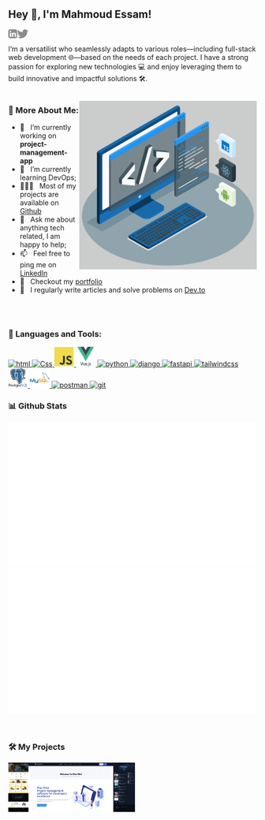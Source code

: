 ## Hey 👋, I'm Mahmoud Essam!
<a href='https://www.linkedin.com/in/mahmoud-essam-822719149/'><img align='left' alt="linkedin" src="./assets/linkedin.svg" height='18px'/></a>

<a href='https://twitter.com/Mahmoud42275'><img align='left' alt="twitter" src="./assets/twitter.svg" height='18px'/></a>

<br/>

I’m a versatilist who seamlessly adapts to various roles—including full-stack web development 🌐—based on the needs of each project. I have a strong passion for exploring new technologies 💻 and enjoy leveraging them to build innovative and impactful solutions 🛠️.
<br/>
<br/>

<img align="right" alt="GIF" src="techstack.gif" width="360px"/>
  
### 🧐 More About Me:

- 🔭 &nbsp; I’m currently working on **project-management-app**
- 🌱 &nbsp; I’m currently learning DevOps; 
- 👨🏻‍💻 &nbsp; Most of my projects are available on [Github](https://github.com/mahmoudessam820?tab=repositories)
- 💬 &nbsp; Ask me about anything tech related, I am happy to help;
- 📫 &nbsp; Feel free to ping me on [LinkedIn](https://www.linkedin.com/in/mahmoud-essam-822719149/)
- 📝 &nbsp; Checkout my [portfolio](https://clear-sleet.surge.sh/)
- 📝 &nbsp; I regularly write articles and solve problems on [Dev.to](https://dev.to/mahmoudessam)

<br>

<br/>

### 🔨 Languages and Tools:
<!-- HTML -->
<a href="https://www.w3schools.com/html/default.asp/" target="_blank"> 
  <img src="https://www.vectorlogo.zone/logos/w3_html5/w3_html5-ar21.svg" alt="html" width="40" height="40"/> 
</a>

<!-- CSS -->
<a href="https://www.w3schools.com/css/default.asp/" target="_blank"> 
  <img src="https://www.vectorlogo.zone/logos/w3_css/w3_css-icon.svg" alt="Css" width="40" height="40"/> 
</a>

<!-- JavaScript -->
<a href="https://developer.mozilla.org/en-US/docs/Web/JavaScript" target="_blank"> 
  <img src="https://raw.githubusercontent.com/devicons/devicon/master/icons/javascript/javascript-original.svg" alt="javascript" width="40" height="40"/> 
</a>

<!-- Vue.js -->
<a href="https://vuejs.org/" target="_blank"> 
  <img src="https://raw.githubusercontent.com/devicons/devicon/master/icons/vuejs/vuejs-original-wordmark.svg" alt="vuejs" width="40" height="40"/> 
</a>

<!-- Python -->
<a href="https://www.python.org/" target="_blank"> 
  <img src="https://www.vectorlogo.zone/logos/python/python-icon.svg" alt="python" width="40" height="40"/> 
</a>


<!-- Django -->
<a href="https://www.djangoproject.com/" target="_blank"> 
  <img src="https://cdn.jsdelivr.net/gh/devicons/devicon/icons/django/django-plain.svg" alt="django" width="40" height="40"/> 
</a>

<!-- FastAPI -->
<a href="https://fastapi.tiangolo.com/" target="_blank"> 
  <img src="https://cdn.jsdelivr.net/gh/devicons/devicon/icons/fastapi/fastapi-original.svg" alt="fastapi" width="40" height="40"/> 
</a>

<!-- Tailwind CSS -->
<a href="https://tailwindcss.com/" target="_blank"> 
  <img src="https://www.vectorlogo.zone/logos/tailwindcss/tailwindcss-icon.svg" alt="tailwindcss" width="40" height="40"/> 
</a>

<!-- PostgreSQL -->
<a href="https://www.postgresql.org" target="_blank"> 
  <img src="https://raw.githubusercontent.com/devicons/devicon/master/icons/postgresql/postgresql-original-wordmark.svg" alt="postgresql" width="40" height="40"/> 
</a>

<!-- MySQL -->
<a href="https://www.mysql.com/" target="_blank"> 
  <img src="https://raw.githubusercontent.com/devicons/devicon/master/icons/mysql/mysql-original-wordmark.svg" alt="mysql" width="40" height="40"/> 
</a>

<!-- Postman -->
<a href="https://postman.com" target="_blank"> 
  <img src="https://www.vectorlogo.zone/logos/getpostman/getpostman-icon.svg" alt="postman" width="40" height="40"/> 
</a>

<!-- Git -->
<a href="https://git-scm.com/" target="_blank"> 
  <img src="https://www.vectorlogo.zone/logos/git-scm/git-scm-icon.svg" alt="git" width="40" height="40"/> 
</a>


<br>


### 📊 Github Stats
<a href='https://github.com/mahmoudessam820/planpilot'>
  
![Stats Overview](https://raw.githubusercontent.com/rahul-jha98/github-stats-transparent/output/generated/overview.svg)
![Most Used Languages](https://raw.githubusercontent.com/rahul-jha98/github-stats-transparent/output/generated/languages.svg)

</a>

<br>

### 🛠️ My Projects
<a href="https://github.com/mahmoudessam820/heavy-equip-market" target="_blank"> <img alt="artistify" src="./projects/home-q.png" height="100" align="left"> </a>

<a href="https://github.com/mahmoudessam820/planpilot" target="_blank"> <img alt="sheetsdatabase" src="./projects/home.png"  height="100" align="left"> </a>

<a href="https://github.com/mahmoudessam820/bytestream" target="_blank"> <img alt="readmeicons" src="./projects/home-s.png" height="100" align="left"> </a>
